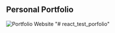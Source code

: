 ## Personal Portfolio

![Portfolio Website](https://i.ibb.co/WgPMpts/image.png)
"# react_test_porfolio" 
